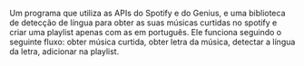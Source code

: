 Um programa que utiliza as APIs do Spotify e do Genius, e uma biblioteca de detecção de língua para obter as suas músicas curtidas no spotify e criar uma playlist apenas com as em português. Ele funciona seguindo o seguinte fluxo: obter música curtida, obter letra da música, detectar a língua da letra, adicionar na playlist.
